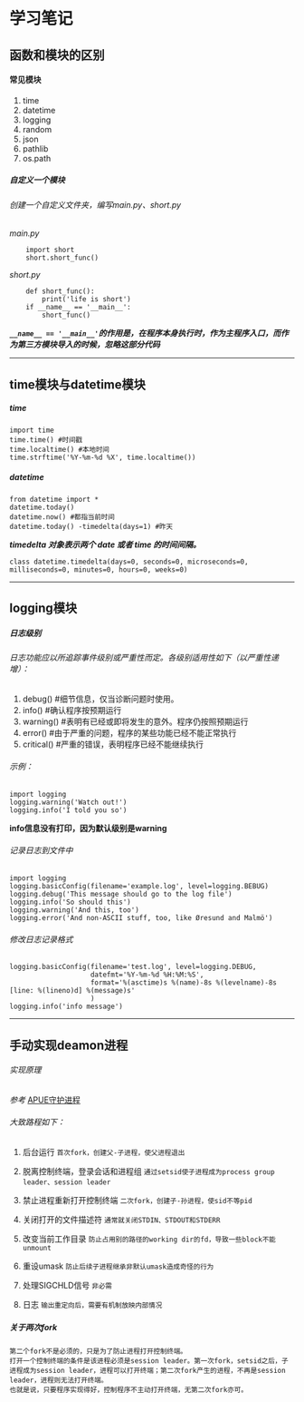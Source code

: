 # 学习笔记

## 函数和模块的区别

#### 常见模块

1. time
2. datetime
3. logging
4. random
5. json
6. pathlib
7. os.path

##### 自定义一个模块
###### 创建一个自定义文件夹，编写main.py、short.py
*main.py*
```
    import short
    short.short_func()
```
*short.py*
```
    def short_func():
        print('life is short')
    if __name__ == '__main__':
        short_func()
```
***`__name__ == '__main__'`的作用是，在程序本身执行时，作为主程序入口，而作为第三方模块导入的时候，忽略这部分代码***


---------------------------------------------
## time模块与datetime模块
##### time
```
import time
time.time() #时间戳
time.localtime() #本地时间
time.strftime('%Y-%m-%d %X', time.localtime())
```
##### datetime
```
from datetime import *
datetime.today()
datetime.now() #都指当前时间
datetime.today() -timedelta(days=1) #昨天
```
***timedelta 对象表示两个 date 或者 time 的时间间隔。***

`class datetime.timedelta(days=0, seconds=0, microseconds=0, milliseconds=0, minutes=0, hours=0, weeks=0)`


---------------------------------------------
## logging模块
##### 日志级别
###### 日志功能应以所追踪事件级别或严重性而定。各级别适用性如下（以严重性递增）：
1. debug()     #细节信息，仅当诊断问题时使用。
2. info()      #确认程序按预期运行
3. warning()   #表明有已经或即将发生的意外。程序仍按照预期运行 
4. error()     #由于严重的问题，程序的某些功能已经不能正常执行
5. critical()  #严重的错误，表明程序已经不能继续执行

###### 示例：
```
import logging
logging.warning('Watch out!')
logging.info('I told you so')
```
**info信息没有打印，因为默认级别是warning**

###### 记录日志到文件中
```
import logging
logging.basicConfig(filename='example.log', level=logging.BEBUG)
logging.debug('This message should go to the log file')
logging.info('So should this')
logging.warning('And this, too')
logging.error('And non-ASCII stuff, too, like Øresund and Malmö')
```

###### 修改日志记录格式
```
logging.basicConfig(filename='test.log', level=logging.DEBUG,
                    datefmt='%Y-%m-%d %H:%M:%S',
                    format='%(asctime)s %(name)-8s %(levelname)-8s [line: %(lineno)d] %(message)s'
                    )
logging.info('info message')
```


---------------------------------------------
## 手动实现deamon进程
###### 实现原理
*参考* [APUE守护进程](https://developer.aliyun.com/article/41477)

###### 大致路程如下：
1. 后台运行
`首次fork，创建父-子进程，使父进程退出`

2. 脱离控制终端，登录会话和进程组
`通过setsid使子进程成为process group leader、session leader`

3. 禁止进程重新打开控制终端
`二次fork，创建子-孙进程，使sid不等pid`

4. 关闭打开的文件描述符
`通常就关闭STDIN、STDOUT和STDERR`

5. 改变当前工作目录
`防止占用别的路径的working dir的fd，导致一些block不能unmount`

6. 重设umask
`防止后续子进程继承非默认umask造成奇怪的行为`

7. 处理SIGCHLD信号
`非必需`

8. 日志
`输出重定向后，需要有机制放映内部情况`

##### 关于两次fork
```
第二个fork不是必须的，只是为了防止进程打开控制终端。
打开一个控制终端的条件是该进程必须是session leader。第一次fork，setsid之后，子进程成为session leader，进程可以打开终端；第二次fork产生的进程，不再是session leader，进程则无法打开终端。
也就是说，只要程序实现得好，控制程序不主动打开终端，无第二次fork亦可。
```
